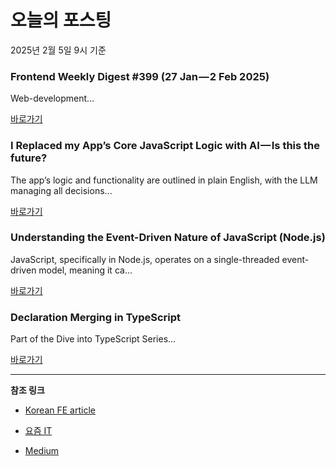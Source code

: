 # 오늘의 포스팅 
2025년 2월 5일 9시 기준 

### Frontend Weekly Digest #399 (27 Jan — 2 Feb 2025) 

 Web-development... 

 [바로가기](https://medium.com/m/signin?actionUrl=https%3A%2F%2Fmedium.com%2F_%2Fbookmark%2Fp%2Fe93a05b2a861&operation=register&redirect=https%3A%2F%2Ffrontender-ua.medium.com%2Ffrontend-weekly-digest-399-27-jan-2-feb-2025-e93a05b2a861&source=---recommended_stories---front_end_development---0-84----------------bookmark_preview----abcf97b7_ebf8_4012_a3a9_8f280a593384-------) 

### I Replaced my App’s Core JavaScript Logic with AI — Is this the future? 

 The app’s logic and functionality are outlined in plain English, with the LLM managing all decisions... 

 [바로가기](https://medium.com/m/signin?actionUrl=https%3A%2F%2Fmedium.com%2F_%2Fbookmark%2Fp%2Fd71d3ee4ed72&operation=register&redirect=https%3A%2F%2Fmatemarschalko.medium.com%2Fi-replaced-my-apps-core-javascript-logic-with-ai-is-this-the-future-d71d3ee4ed72&source=---recommended_stories---react---0-84----------------bookmark_preview----064dc100_baff_43bb_8eae_c3b1736e2fb9-------) 

### Understanding the Event-Driven Nature of JavaScript (Node.js) 

 JavaScript, specifically in Node.js, operates on a single-threaded event-driven model, meaning it ca... 

 [바로가기](https://medium.com/m/signin?actionUrl=https%3A%2F%2Fmedium.com%2F_%2Fbookmark%2Fp%2F4e462f841162&operation=register&redirect=https%3A%2F%2Fmedium.com%2F%40sauravfarkade9191%2Funderstanding-the-event-driven-nature-of-javascript-node-js-4e462f841162&source=---recommended_stories---javascript---0-84----------------bookmark_preview----b6ffb174_fd7a_4611_afba_dce9b9069ab9-------) 

### Declaration Merging in TypeScript 

 Part of the Dive into TypeScript Series... 

 [바로가기](https://medium.com/m/signin?actionUrl=https%3A%2F%2Fmedium.com%2F_%2Fbookmark%2Fp%2Fecf7d6c9a7be&operation=register&redirect=https%3A%2F%2Fmedium.com%2Fsupercharges-mobile-product-guide%2Fdeclaration-merging-in-typescript-ecf7d6c9a7be&source=---recommended_stories---typescript---0-84----------------bookmark_preview----5cd77c2e_88d7_4896_b14e_bb7f6a341f39-------) 

---

**참조 링크**

- [Korean FE article](https://kofearticle.substack.com) 

- [요즘 IT](https://yozm.wishket.com/magazine) 

- [Medium](https://medium.com) 

